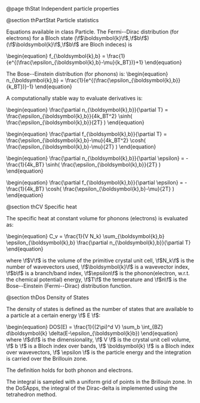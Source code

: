 @page thStat Independent particle properties

@section thPartStat Particle statistics

Equations available in class Particle.
The Fermi--Dirac distribution (for electrons) for a Bloch state (\f$\boldsymbol{k}\f$,\f$b\f$) (\f$\boldsymbol{k}\f$,\f$b\f$ are Bloch indeces) is

\begin{equation}
f_{\boldsymbol{k},b} = \frac{1}{e^{(\frac{\epsilon_{\boldsymbol{k},b}-\mu}{k_BT})}+1}
\end{equation}

The Bose--Einstein distribution (for phonons) is:
\begin{equation}
n_{\boldsymbol{k},b} = \frac{1}{e^{(\frac{\epsilon_{\boldsymbol{k},b}}{k_BT})}-1}
\end{equation}

A computationally stable way to evaluate derivatives is:

\begin{equation}
\frac{\partial n_{\boldsymbol{k},b}}{\partial T} = \frac{\epsilon_{\boldsymbol{k},b}}{4k_BT^2} \sinh( \frac{\epsilon_{\boldsymbol{k},b}}{2T} ) 
\end{equation}

\begin{equation}
\frac{\partial f_{\boldsymbol{k},b}}{\partial T} = \frac{\epsilon_{\boldsymbol{k},b}-\mu}{4k_BT^2} \cosh( \frac{\epsilon_{\boldsymbol{k},b}-\mu}{2T} ) 
\end{equation}

\begin{equation}
\frac{\partial n_{\boldsymbol{k},b}}{\partial \epsilon} = - \frac{1}{4k_BT} \sinh( \frac{\epsilon_{\boldsymbol{k},b}}{2T} ) 
\end{equation}

\begin{equation}
\frac{\partial f_{\boldsymbol{k},b}}{\partial \epsilon} = - \frac{1}{4k_BT} \cosh( \frac{\epsilon_{\boldsymbol{k},b}-\mu}{2T} ) 
\end{equation}


@section thCV Specific heat

The specific heat at constant volume for phonons (electrons) is evaluated as:

\begin{equation}
C_v = \frac{1}{V N_k} \sum_{\boldsymbol{k},b} \epsilon_{\boldsymbol{k},b} \frac{\partial n_{\boldsymbol{k},b}}{\partial T}
\end{equation}

where \f$V\f$ is the volume of the primitive crystal unit cell, \f$N_k\f$ is the number of wavevectors used, \f$\boldsymbol{k}\f$ is a wavevector index, \f$b\f$ is a branch/band index, \f$\epsilon\f$ is the phonon(electron, w.r.t. the chemical potential) energy, \f$T\f$ the temperature and \f$n\f$ is the Bose--Einstein (Fermi--Dirac) distribution function.





@section thDos Density of States

The density of states is defined as the number of states that are available to a particle at a certain energy \f$ E \f$:

\begin{equation}
DOS(E) = \frac{1}{(2\pi)^d V} \sum_b \int_{BZ} d\boldsymbol{k} \delta(E-\epsilon_{\boldsymbol{k}b})
\end{equation}
where \f$d\f$ is the dimensionality, \f$ V \f$ is the crystal unit cell volume, \f$ b \f$ is a Bloch index over bands, \f$ \boldsymbol{k} \f$ is a Bloch index over wavevectors, \f$ \epsilon \f$ is the particle energy and the integration is carried over the Brillouin zone.

The definition holds for both phonon and electrons.

The integral is sampled with a uniform grid of points in the Brillouin zone.
In the DoSApps, the integral of the Dirac-delta is implemented using the tetrahedron method.